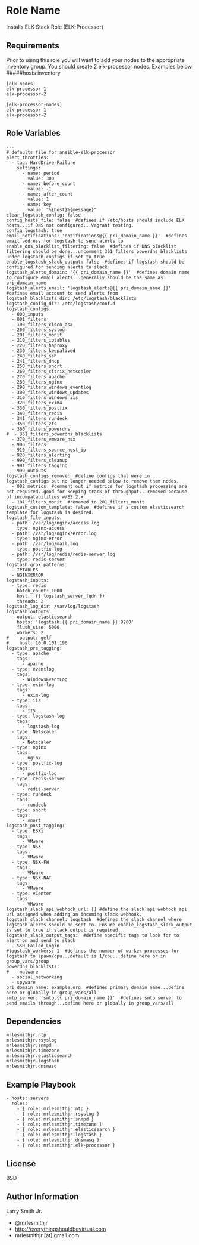 Role Name
=========

Installs ELK Stack Role (ELK-Processor)

Requirements
------------

Prior to using this role you will want to add your nodes to the appropriate inventory group. You should create 2 elk-processor nodes. Examples below.
#####hosts inventory
````
[elk-nodes]
elk-processor-1
elk-processor-2

[elk-processor-nodes]
elk-processor-1
elk-processor-2
````

Role Variables
--------------

````
---
# defaults file for ansible-elk-processor
alert_throttles:
  - tag: HardDrive-Failure
    settings:
      - name: period
        value: 300
      - name: before_count
        value: -1
      - name: after_count
        value: 1
      - name: key
        value: "%{host}%{message}"
clear_logstash_config: false
config_hosts_file: false  #defines if /etc/hosts should include ELK hosts...if DNS not configured...Vagrant testing.
config_logstash: true
email_notifications: 'notifications@{{ pri_domain_name }}'  #defines email address for logstash to send alerts to
enable_dns_blacklist_filtering: false  #defines if DNS blacklist filtering should be done...uncomment 361_filters_powerdns_blacklists under logstash_configs if set to true
enable_logstash_slack_output: false  #defines if logstash should be configured for sending alerts to slack
logstash_alerts_domain: '{{ pri_domain_name }}'  #defines domain name to configure email alerts...generally should be the same as pri_domain_name
logstash_alerts_email: 'logstash_alerts@{{ pri_domain_name }}'  #defines email account to send alerts from
logstash_blacklists_dir: /etc/logstash/blacklists
logstash_config_dir: /etc/logstash/conf.d
logstash_configs:
  - 000_inputs
  - 001_filters
  - 100_filters_cisco_asa
  - 200_filters_syslog
  - 201_filters_monit
  - 210_filters_iptables
  - 220_filters_haproxy
  - 230_filters_keepalived
  - 240_filters_ssh
  - 241_filters_dhcp
  - 250_filters_snort
  - 260_filters_citrix_netscaler
  - 270_filters_apache
  - 280_filters_nginx
  - 290_filters_windows_eventlog
  - 300_filters_windows_updates
  - 310_filters_windows_iis
  - 320_filters_exim4
  - 330_filters_postfix
  - 340_filters_redis
  - 341_filters_rundeck
  - 350_filters_zfs
  - 360_filters_powerdns
#  - 361_filters_powerdns_blacklists
  - 370_filters_vmware_nsx
  - 900_filters
  - 910_filters_source_host_ip
  - 920_filters_alerting
  - 990_filters_cleanup
  - 991_filters_tagging
  - 999_outputs
logstash_configs_remove:  #define configs that were in logstash_configs but no longer needed below to remove them nodes.
  - 002_metrics  #comment out if metrics for logstash processing are not required..good for keeping track of throughput...removed because of incompatabilities w/ES 2.x
  - 101_filters_monit  #renamed to 201_filters_monit
logstash_custom_template: false  #defines if a custom elasticsearch template for logstash is desired.
logstash_file_inputs:
  - path: /var/log/nginx/access.log
    type: nginx-access
  - path: /var/log/nginx/error.log
    type: nginx-error
  - path: /var/log/mail.log
    type: postfix-log
  - path: /var/log/redis/redis-server.log
    type: redis-server
logstash_grok_patterns:
  - IPTABLES
  - NGINXERROR
logstash_inputs:
  - type: redis
    batch_count: 1000
    host: '{{ logstash_server_fqdn }}'
    threads: 2
logstash_log_dir: /var/log/logstash
logstash_outputs:
  - output: elasticsearch
    hosts: 'logstash.{{ pri_domain_name }}:9200'
    flush_size: 5000
    workers: 2
#  - output: gelf
#    host: 10.0.101.196
logstash_pre_tagging:
  - type: apache
    tags:
      - apache
  - type: eventlog
    tags:
      - WindowsEventLog
  - type: exim-log
    tags:
      - exim-log
  - type: iis
    tags:
      - IIS
  - type: logstash-log
    tags:
      - logstash-log
  - type: Netscaler
    tags:
      - Netscaler
  - type: nginx
    tags:
      - nginx
  - type: postfix-log
    tags:
      - postfix-log
  - type: redis-server
    tags:
      - redis-server
  - type: rundeck
    tags:
      - rundeck
  - type: snort
    tags:
      - snort
logstash_post_tagging:
  - type: ESXi
    tags:
      - VMware
  - type: NSX
    tags:
      - VMware
  - type: NSX-FW
    tags:
      - VMware
  - type: NSX-NAT
    tags:
      - VMware
  - type: vCenter
    tags:
      - VMware
logstash_slack_api_webhook_url: [] #define the slack api webhook api url assigned when adding an incoming slack webhook.
logstash_slack_channel: logstash  #defines the slack channel where logstash alerts should be sent to. Ensure enable_logstash_slack_output is set to true if slack output is required.
logstash_slack_output_tags:  #define specific tags to look for to alert on and send to slack
  - SSH_Failed_Login
#logstash_workers: 1  #defines the number of worker processes for logstash to spawn/cpu...default is 1/cpu...define here or in group_vars/group
powerdns_blacklists:
#  - malware
  - social_networking
  - spyware
pri_domain_name: example.org  #defines primary domain name...define here or globally in group_vars/all
smtp_server: 'smtp.{{ pri_domain_name }}'  #defines smtp server to send emails through...define here or globally in group_vars/all
````

Dependencies
------------

````
mrlesmithjr.ntp
mrlesmithjr.rsyslog
mrlesmithjr.snmpd
mrlesmithjr.timezone
mrlesmithjr.elasticsearch
mrlesmithjr.logstash
mrlesmithjr.dnsmasq
````

Example Playbook
----------------

    - hosts: servers
      roles:
        - { role: mrlesmithjr.ntp }
        - { role: mrlesmithjr.rsyslog }
        - { role: mrlesmithjr.snmpd }
        - { role: mrlesmithjr.timezone }
        - { role: mrlesmithjr.elasticsearch }
        - { role: mrlesmithjr.logstash }
        - { role: mrlesmithjr.dnsmasq }
        - { role: mrlesmithjr.elk-processor }

License
-------

BSD

Author Information
------------------

Larry Smith Jr.
- @mrlesmithjr
- http://everythingshouldbevirtual.com
- mrlesmithjr [at] gmail.com
